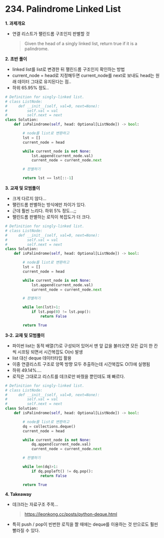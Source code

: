 # 234. Palindrome Linked List

**1. 과제개요**

- 연결 리스트가 팰린드롬 구조인지 판별할 것
  > Given the head of a singly linked list, return true if it is a palindrome.

**2. 초반 풀이**

- linked list를 list로 변경한 뒤 팰린드롬 구조인지 확인하는 방법
- current_node = head로 지정해두면 current_node를 next로 보내도 head는 원래 데이터 그대로 유지된다는 점..
- 하위 65.95% 정도..

```python
# Definition for singly-linked list.
# class ListNode:
#     def __init__(self, val=0, next=None):
#         self.val = val
#         self.next = next
class Solution:
    def isPalindrome(self, head: Optional[ListNode]) -> bool:

        # node를 list로 변환하고
        lst = []
        current_node = head

        while current_node is not None:
            lst.append(current_node.val)
            current_node = current_node.next

        # 판별하기

        return lst == lst[::-1]
```

**3. 교재 및 모범풀이**

- 크게 다르지 않다...
- 팰린드롬 판별하는 방식에만 차이가 있다.
- 근데 훨씬 느리다. 하위 5% 정도...;;
- 팰린드롬 판별하는 로직이 복잡도가 더 크다.

```python
# Definition for singly-linked list.
# class ListNode:
#     def __init__(self, val=0, next=None):
#         self.val = val
#         self.next = next
class Solution:
    def isPalindrome(self, head: Optional[ListNode]) -> bool:

        # node를 list로 변환하고
        lst = []
        current_node = head

        while current_node is not None:
            lst.append(current_node.val)
            current_node = current_node.next

        # 판별하기

        while len(lst)>1:
            if lst.pop(0) != lst.pop():
                return False

        return True
```

**3-2. 교재 및 모범풀이**

- 파이썬 list는 동적 배열(?)로 구성되어 있어서 맨 앞 값을 불러오면 모든 값이 한 칸씩 시프팅 되면서 시간복잡도 O(n) 발생
- list 대신 deque 데이터타입 활용
- 이중 연결리스트 구조로 양쪽 방향 모두 추출하는데 시간복잡도 O(1)에 실행됨
- 하위 49.14%....
- 로직은 그대로고 리스트를 데크로만 바꿨을 뿐인데도 꽤 빠르다.

```python
# Definition for singly-linked list.
# class ListNode:
#     def __init__(self, val=0, next=None):
#         self.val = val
#         self.next = next
class Solution:
    def isPalindrome(self, head: Optional[ListNode]) -> bool:

        # node를 list로 변환하고
        dq = collections.deque()
        current_node = head

        while current_node is not None:
            dq.append(current_node.val)
            current_node = current_node.next

        # 판별하기

        while len(dq)>1:
            if dq.popleft() != dq.pop():
                return False

        return True
```

**4. Takeaway**

- 데크라는 자료구조 주목...
  > https://leonkong.cc/posts/python-deque.html
- 특히 push / pop이 빈번한 로직을 짤 때에는 deque를 이용하는 것 만으로도 훨씬 빨라질 수 있다.
